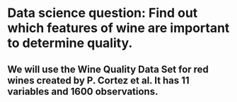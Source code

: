 # Data science question: Find out which features of wine are important to determine quality.

## We will use the Wine Quality Data Set for red wines created by P. Cortez et al. It has 11 variables and 1600 observations.
